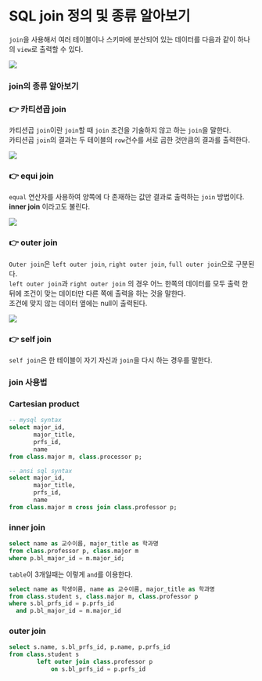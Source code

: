# SQL join 정의 및 종류 알아보기

`join`을 사용해서 여러 테이블이나 스키마에 분산되어 있는 데이터를 다음과 같이 하나의 `view`로 출력할 수 있다. 

![](https://img1.daumcdn.net/thumb/R1280x0/?scode=mtistory2&fname=https%3A%2F%2Fblog.kakaocdn.net%2Fdn%2FlUcxR%2FbtqDsbREq6y%2FBkpMGIKF3dkwkdFBGPTRrK%2Fimg.png)

### join의 종류 알아보기
### 👉 카티션곱 join
카티션곱 `join`이란 `join`할 때 `join` 조건을 기술하지 않고 하는 `join`을 말한다.  
카티션곱 `join`의 결과는 두 테이블의 `row`건수를 서로 곱한 것만큼의 결과를 출력한다. 

![](https://img1.daumcdn.net/thumb/R1280x0/?scode=mtistory2&fname=https%3A%2F%2Fblog.kakaocdn.net%2Fdn%2FLT561%2FbtqDrk9fLLB%2FnXssCWMn9uc0UloMSbNCXk%2Fimg.png)

### 👉 equi join
`equal` 연산자를 사용하여 양쪽에 다 존재하는 값만 결과로 출력하는 `join` 방법이다.  
__inner join__ 이라고도 불린다.

![](https://img1.daumcdn.net/thumb/R1280x0/?scode=mtistory2&fname=https%3A%2F%2Fblog.kakaocdn.net%2Fdn%2FcOUJEt%2FbtqDvhcldZD%2FkrcIKZzZWLui0kYK5yhKzK%2Fimg.png)

### 👉 outer join

`Outer join`은 `left outer join`, `right outer join`, `full outer join`으로 구분된다.  
`left outer join`과 `right outer join` 의 경우 어느 한쪽의 데이터를 모두 출력 한 뒤에 조건이 맞는 데이터만 다른 쪽에 출력을 하는 것을 말한다.  
조건에 맞지 않는 데이터 옆에는 null이 출력된다.

![](https://img1.daumcdn.net/thumb/R1280x0/?scode=mtistory2&fname=https%3A%2F%2Fblog.kakaocdn.net%2Fdn%2FRTMuT%2FbtqDVwtxZRx%2F4gVRW9V3kxmiJQLCPf7UV1%2Fimg.png)

### 👉 self join

`self join`은 한 테이블이 자기 자신과 `join`을 다시 하는 경우를 말한다. 

### join 사용법

### Cartesian product 

```sql 
-- mysql syntax
select major_id,
       major_title,
       prfs_id,
       name
from class.major m, class.processor p;
```

```sql
-- ansi sql syntax
select major_id,
       major_title,
       prfs_id,
       name
from class.major m cross join class.professor p;
```

### inner join
```sql
select name as 교수이름, major_title as 학과명
from class.professor p, class.major m
where p.bl_major_id = m.major_id;
```

`table`이 3개일때는 이렇게 `and`를 이용한다.
```sql
select name as 학생이름, name as 교수이름, major_title as 학과명
from class.student s, class.major m, class.professor p
where s.bl_prfs_id = p.prfs_id
  and p.bl_major_id = m.major_id
```

### outer join

```sql
select s.name, s.bl_prfs_id, p.name, p.prfs_id
from class.student s
        left outer join class.professor p 
            on s.bl_prfs_id = p.prfs_id
```
    


